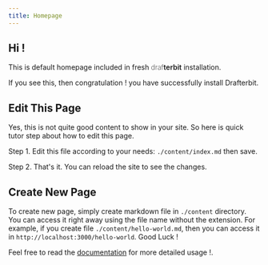 ```yaml
---
title: Homepage
---
```


##  Hi !

This is default homepage included in fresh <span style="font-weight:200">draf</span><span style="font-weight:600">terbit</span> installation.

If you see this, then congratulation ! you have successfully install Drafterbit.

## Edit This Page

Yes, this is not quite good content to show in your site. So here is quick tutor
step about how to edit this page.

Step 1. Edit this file according to your needs: `./content/index.md` then save.

Step 2. That's it. You can reload the site to see the changes.


## Create New Page

To create new page, simply create markdown file in `./content` directory.
You can access it right away using the file name without the extension.
For example, if you create file `./content/hello-world.md`, then
you can access it in  `http://localhost:3000/hello-world`. Good Luck !

Feel free to read the [documentation](https://drafterbit.github.io/drafterbit)
for more detailed usage !.



